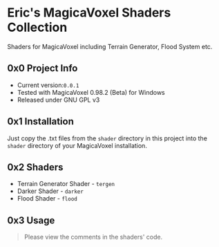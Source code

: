 # Eric's MagicaVoxel Shaders Collection
Shaders for MagicaVoxel including Terrain Generator, Flood System etc.

## 0x0 Project Info
* Current version:`0.0.1`
* Tested with MagicaVoxel 0.98.2 (Beta) for Windows
* Released under GNU GPL v3

## 0x1 Installation
Just copy the .txt files from the `shader` directory in this project into the `shader` directory of your MagicaVoxel installation.

## 0x2 Shaders
* Terrain Generator Shader - `tergen`
* Darker Shader - `darker`
* Flood Shader - `flood`

## 0x3 Usage
>Please view the comments in the shaders' code.

